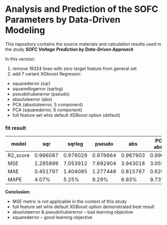 
# Analysis and Prediction of the SOFC Parameters by Data-Driven Modeling

This repository contains the source materials and calculation results used in the study ***SOFC Voltage Prediction by Data-Driven Approach***

In this version:
1) remove 18324 lines with zero target feature from general set
2) add 7 variant XGboost Regressor:
+ squarederror (sqr)
+ squaredlogerror (sqrlog)
+ pseudohubererror (pseudo)
+ absoluteerror (abs)
+ PCA (absoluteerror, 5 component)
+ PCA (squarederror, 6 component)
+ full feature set whis default XGBoost option (default)

### fit result
| model | sqr |  sqrlog | pseudo | abs | PCA-abs(5) | PCA-sqr(5) | default |
| --- | --- | --- | --- | --- | --- | --- | --- |
| R2_score| 0.996087 | 0.978029 | 0.976664 | 0.987903 | 0.990631 | 0.994815 | 0.997026 |
| MSE | 1.285899 | 7.053912 | 7.692904 | 3.943018 | 3.055593 | 1.704469 | 0.979206 |
| MAE | 0.451797 | 1.404085 | 1.277448 | 0.815767 | 0.629195 | 0.440888 | 0.309010 |
| MAPE | 4.07% | 5.25% | 9.29% | 6.93% | 9.73% | 4.40% | 2.82% |

**Conclusion**:
- MSE metric is not applicable in the context of this study
- full feature set whis default XGBoost option demonstrated best result
- absoluteerror & pseudohubererror – bad learning objective
- squarederror – good learning objective